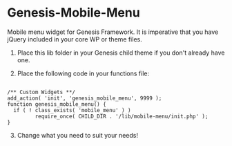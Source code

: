 Genesis-Mobile-Menu
===================

Mobile menu widget for Genesis Framework. It is imperative that you have jQuery included in your core WP or theme files.

1) Place this lib folder in your Genesis child theme if you don't already have one.

2) Place the following code in your functions file:

<code> 
/** Custom Widgets **/
add_action( 'init', 'genesis_mobile_menu', 9999 );  
function genesis_mobile_menu() {  
  if ( ! class_exists( 'mobile_menu' ) )  
		 require_once( CHILD_DIR . '/lib/mobile-menu/init.php' );  
}  
</code>

3) Change what you need to suit your needs!
